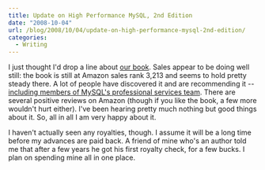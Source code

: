 ```yaml
---
title: Update on High Performance MySQL, 2nd Edition
date: "2008-10-04"
url: /blog/2008/10/04/update-on-high-performance-mysql-2nd-edition/
categories:
  - Writing
---
```

I just thought I'd drop a line about [our book](http://www.amazon.com/dp/0596101716?tag=xaprb-20). Sales appear to be doing well still: the book is still at Amazon sales rank 3,213 and seems to hold pretty steady there. A lot of people have discovered it and are recommending it -- [including members of MySQL's professional services team](http://fallenpegasus.livejournal.com/758972.html). There are several positive reviews on Amazon (though if you like the book, a few more wouldn't hurt either). I've been hearing pretty much nothing but good things about it. So, all in all I am very happy about it.

I haven't actually seen any royalties, though. I assume it will be a long time before my advances are paid back. A friend of mine who's an author told me that after a few years he got his first royalty check, for a few bucks. I plan on spending mine all in one place.


